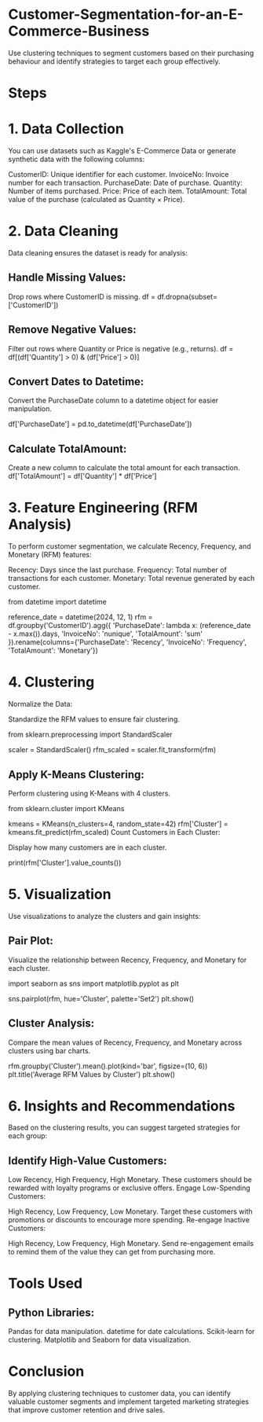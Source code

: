 # Customer-Segmentation-for-an-E-Commerce-Business
Use clustering techniques to segment customers based on their purchasing behaviour and identify strategies to target each group effectively.
# Steps
# 1. Data Collection
You can use datasets such as Kaggle's E-Commerce Data or generate synthetic data with the following columns:

CustomerID: Unique identifier for each customer.
InvoiceNo: Invoice number for each transaction.
PurchaseDate: Date of purchase.
Quantity: Number of items purchased.
Price: Price of each item.
TotalAmount: Total value of the purchase (calculated as Quantity × Price).
# 2. Data Cleaning
Data cleaning ensures the dataset is ready for analysis:

## Handle Missing Values:

Drop rows where CustomerID is missing.
df = df.dropna(subset=['CustomerID'])

## Remove Negative Values:

Filter out rows where Quantity or Price is negative (e.g., returns).
df = df[(df['Quantity'] > 0) & (df['Price'] > 0)]

## Convert Dates to Datetime:

Convert the PurchaseDate column to a datetime object for easier manipulation.

df['PurchaseDate'] = pd.to_datetime(df['PurchaseDate'])

## Calculate TotalAmount:

Create a new column to calculate the total amount for each transaction.
df['TotalAmount'] = df['Quantity'] * df['Price']
# 3. Feature Engineering (RFM Analysis)
To perform customer segmentation, we calculate Recency, Frequency, and Monetary (RFM) features:

Recency: Days since the last purchase.
Frequency: Total number of transactions for each customer.
Monetary: Total revenue generated by each customer.

from datetime import datetime

reference_date = datetime(2024, 12, 1)
rfm = df.groupby('CustomerID').agg({
    'PurchaseDate': lambda x: (reference_date - x.max()).days,
    'InvoiceNo': 'nunique',
    'TotalAmount': 'sum'
}).rename(columns={'PurchaseDate': 'Recency', 'InvoiceNo': 'Frequency', 'TotalAmount': 'Monetary'})
# 4. Clustering
Normalize the Data:

Standardize the RFM values to ensure fair clustering.

from sklearn.preprocessing import StandardScaler

scaler = StandardScaler()
rfm_scaled = scaler.fit_transform(rfm)
## Apply K-Means Clustering:

Perform clustering using K-Means with 4 clusters.

from sklearn.cluster import KMeans

kmeans = KMeans(n_clusters=4, random_state=42)
rfm['Cluster'] = kmeans.fit_predict(rfm_scaled)
Count Customers in Each Cluster:

Display how many customers are in each cluster.

print(rfm['Cluster'].value_counts())

# 5. Visualization
Use visualizations to analyze the clusters and gain insights:

## Pair Plot:

Visualize the relationship between Recency, Frequency, and Monetary for each cluster.

import seaborn as sns
import matplotlib.pyplot as plt

sns.pairplot(rfm, hue='Cluster', palette='Set2')
plt.show()
## Cluster Analysis:

Compare the mean values of Recency, Frequency, and Monetary across clusters using bar charts.

rfm.groupby('Cluster').mean().plot(kind='bar', figsize=(10, 6))
plt.title('Average RFM Values by Cluster')
plt.show()
# 6. Insights and Recommendations
Based on the clustering results, you can suggest targeted strategies for each group:

## Identify High-Value Customers:

Low Recency, High Frequency, High Monetary.
These customers should be rewarded with loyalty programs or exclusive offers.
Engage Low-Spending Customers:

High Recency, Low Frequency, Low Monetary.
Target these customers with promotions or discounts to encourage more spending.
Re-engage Inactive Customers:

High Recency, Low Frequency, High Monetary.
Send re-engagement emails to remind them of the value they can get from purchasing more.
# Tools Used
## Python Libraries:
Pandas for data manipulation.
datetime for date calculations.
Scikit-learn for clustering.
Matplotlib and Seaborn for data visualization.
# Conclusion
By applying clustering techniques to customer data, you can identify valuable customer segments and implement targeted marketing strategies that improve customer retention and drive sales.
